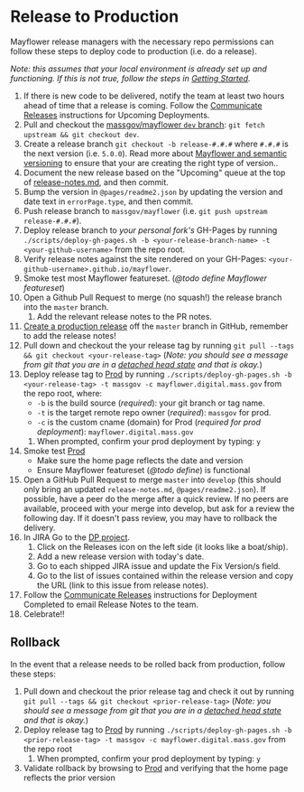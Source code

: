 # Release to Production
Mayflower release managers with the necessary repo permissions can follow these steps to deploy code to production (i.e. do a release).

*Note: this assumes that your local environment is already set up and functioning.  If this is not true, follow the steps in [Getting Started](../.github/CONTRIBUTING.md#getting-started).*

1. If there is new code to be delivered, notify the team at least two hours ahead of time that a release is coming. Follow the [Communicate Releases](https://wiki.state.ma.us/display/massgovredesign/Communicating+Releases) instructions for Upcoming Deployments.
1. Pull and checkout the [massgov/mayflower `dev` branch](https://github.com/massgov/mayflower/commits/dev): `git fetch upstream && git checkout dev`.
1. Create a release branch `git checkout -b release-#.#.#` where `#.#.#` is the next version (i.e. `5.0.0`).  Read more about [Mayflower and semantic versioning](docs/versioning.md) to ensure that your are creating the right type of version..
1. Document the new release based on the "Upcoming" queue at the top of [release-notes.md](/release-notes.md), and then commit.
1. Bump the version in `@pages/readme2.json` by updating the version and date text in `errorPage.type`, and then commit.
1. Push release branch to `massgov/mayflower` (i.e. `git push upstream release-#.#.#`).
1. Deploy release branch to *your personal fork's* GH-Pages by running `./scripts/deploy-gh-pages.sh -b <your-release-branch-name> -t <your-github-username>` from the repo root.
1. Verify release notes against the site rendered on your GH-Pages: `<your-github-username>.github.io/mayflower`.
1. Smoke test most Mayflower featureset. (*@todo define Mayflower featureset*)
1. Open a Github Pull Request to merge (no squash!) the release branch into the `master` branch.
    1. Add the relevant release notes to the PR notes.
1. [Create a production release](https://help.github.com/articles/creating-releases/) off the `master` branch in GitHub, remember to add the release notes!
1. Pull down and checkout the your release tag by running `git pull --tags && git checkout <your-release-tag>` (*Note: you should see a message from git that you are in a [detached head state](https://www.git-tower.com/learn/git/faq/detached-head-when-checkout-commit) and that is okay.*)
1. Deploy release tag to [Prod](http://mayflower.digital.mass.gov) by running `./scripts/deploy-gh-pages.sh -b <your-release-tag> -t massgov -c mayflower.digital.mass.gov` from the repo root, where:
   - `-b` is the build source (*required*): your git branch or tag name.
   - `-t` is the target remote repo owner (*required*): `massgov` for prod.
   - `-c` is the custom cname (domain) for Prod (*required for prod deployment*): `mayflower.digital.mass.gov`
   1. When prompted, confirm your prod deployment by typing: `y`
1. Smoke test [Prod](http://mayflower.digital.mass.gov) 
    - Make sure the home page reflects the date and version
    - Ensure Mayflower featureset (*@todo define*) is functional
1. Open a GitHub Pull Request to merge `master` into `develop` (this should only bring an updated `release-notes.md`, `@pages/readme2.json`). If possible, have a peer do the merge after a quick review. If no peers are available, proceed with your merge into develop, but ask for a review the following day. If it doesn't pass review, you may have to rollback the delivery.
1. In JIRA Go to the [DP project](https://jira.state.ma.us/projects/DP/).
    1. Click on the Releases icon on the left side (it looks like a boat/ship).
    1. Add a new release version with today's date.
    1. Go to each shipped JIRA issue and update the Fix Version/s field.
    1. Go to the list of issues contained within the release version and copy the URL (link to this issue from release notes).
1. Follow the [Communicate Releases](https://wiki.state.ma.us/display/massgovredesign/Communicating+Releases) instructions for Deployment Completed to email Release Notes to the team.
1. Celebrate!!

## Rollback
In the event that a release needs to be rolled back from production, follow these steps:

1. Pull down and checkout the prior release tag and check it out by running `git pull --tags && git checkout <prior-release-tag>` (*Note: you should see a message from git that you are in a [detached head state](https://www.git-tower.com/learn/git/faq/detached-head-when-checkout-commit) and that is okay.*)
1. Deploy release tag to [Prod](http://mayflower.digital.mass.gov) by running `./scripts/deploy-gh-pages.sh -b <prior-release-tag> -t massgov -c mayflower.digital.mass.gov` from the repo root
   1. When prompted, confirm your prod deployment by typing: `y`
1. Validate rollback by browsing to [Prod](http://mayflower.digital.mass.gov) and verifying that the home page reflects the prior version

